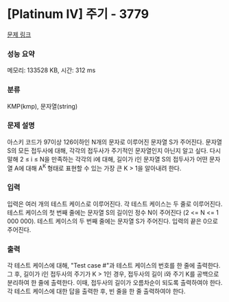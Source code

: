 # [Platinum IV] 주기 - 3779 

[문제 링크](https://www.acmicpc.net/problem/3779) 

### 성능 요약

메모리: 133528 KB, 시간: 312 ms

### 분류

KMP(kmp), 문자열(string)

### 문제 설명

<p>아스키 코드가 97이상 126이하인 N개의 문자로 이루어진 문자열 S가 주어진다. 문자열 S의 모든 접두사에 대해, 각각의 접두사가 주기적인 문자열인지 아닌지 알고 싶다. 다시 말해 2 ≤ i ≤ N을 만족하는 각각의 i에 대해, 길이가 i인 문자열 S의 접두사가 어떤 문자열 A에 대해 A<sup>K </sup>형태로 표현할 수 있는 가장 큰 K > 1을 알아내려 한다. </p>

### 입력 

 <p>입력은 여러 개의 테스트 케이스로 이루어진다. 각 테스트 케이스는 두 줄로 이루어진다. 테스트 케이스의 첫 번째 줄에는 문자열 S의 길이인 정수 N이 주어진다 (2 <= N <= 1 000 000). 테스트 케이스의 두 번째 줄에는 문자열 S가 주어진다. 입력의 끝은 0으로 주어진다.</p>

### 출력 

 <p>각 테스트 케이스에 대해, "Test case #"과 테스트 케이스의 번호를 한 줄에 출력한다. 그 후, 길이가 i인 접두사의 주기가 K > 1인 경우, 접두사의 길이 i와 주기 K를 공백으로 분리하여 한 줄에 출력한다. 이때, 접두사의 길이가 오름차순이 되도록 출력하여야 한다. 각 테스트 케이스에 대한 답을 출력한 후, 빈 줄을 한 줄 출력하여야 한다. </p>

